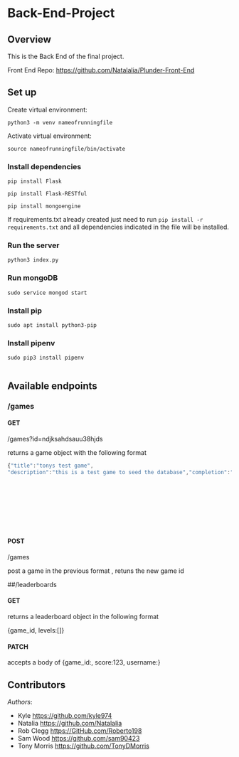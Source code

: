 # Back-End-Project

## Overview

This is the Back End of the final project. 

Front End Repo: https://github.com/Natalalia/Plunder-Front-End

## Set up

Create virtual environment:

```
python3 -m venv nameofrunningfile
```

Activate virtual environment:

```
source nameofrunningfile/bin/activate
```

### Install dependencies

```
pip install Flask
```

```
pip install Flask-RESTful
```

```
pip install mongoengine
```

If requirements.txt already created just need to run `pip install -r requirements.txt` and all dependencies indicated in the file will be installed.

### Run the server

```
python3 index.py
```

### Run mongoDB

```
sudo service mongod start
```

### Install pip

```
sudo apt install python3-pip
```

### Install pipenv

```
sudo pip3 install pipenv


```

## Available endpoints

### /games

#### GET

/games?id=ndjksahdsauu38hjds

returns a game object with the following format

```js
{"title":"tonys test game",
"description":"this is a test game to seed the database","completion":"well done you have completed the game","levels":[{"wincondition":"text",
																																																												"mainclue":"just write hello",
																																																												"clue2":"nothing",
																																																												"clue3":"nothing again",
																																																												"wintext":"you have won this level","windata":"hello"},{"wincondition":"text",
																																																												"mainclue":"just write hello",
																																																												"clue2":"nothing",
																																																												"clue3":"nothing again",
																																																												"wintext":"you have won this level","windata":"hello"}]
```

#### POST

/games

post a game in the previous format , retuns the new game id

##/leaderboards

#### GET

returns a leaderboard object in the following format

{game_id,
levels:[]}

#### PATCH

accepts a body of {game_id:,
score:123,
username:}

## Contributors
*Authors*:
 - Kyle https://github.com/kyle974
 - Natalia https://github.com/Natalalia
 - Rob Clegg https://GitHub.com/Roberto198
 - Sam Wood https://github.com/sam90423
 - Tony Morris https://github.com/TonyDMorris
